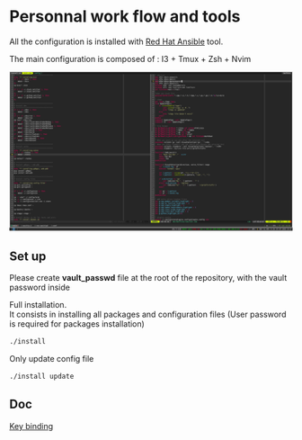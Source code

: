# Personnal work flow and tools

All the configuration is installed with
 [Red Hat Ansible](https://github.com/ansible/ansible) tool.

The main configuration is composed of : I3 + Tmux + Zsh + Nvim

![config_screenshot](config_screenshot.png)

## Set up

Please create **vault_passwd** file at the root of the repository,
 with the vault password inside

Full installation.<br>
It consists in installing all packages and
 configuration files (User password is required for packages installation)

```bash
./install
```

Only update config file

``` bash
./install update
```

## Doc

[Key binding](https://github.com/benoit-bst/dotfiles/blob/master/keybinding.md)
